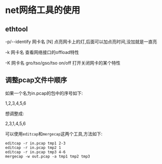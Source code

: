 # net网络工具的使用



## ethtool

-p/--identify 网卡名 [N]	点亮网卡上的灯,后面可以加点亮时间,没加就是一直亮

-k 网卡名	查看网络接口的offload特性

-K 网卡名 gro/tso/gso/tso on/off	打开关闭网卡的某个特性





## 调整pcap文件中顺序

如果一个名为in.pcap的包中的序号如下:

1,2,3,4,5,6

想调整成:

2,3,1,4,5,6

可以使用`editcap`和`mergecap`这两个工具,方法如下:

```shell
editcap -r in.pcap tmp1 2-3
editcap -r in.pcap tmp2 1
editcap -r in.pcap tmp3 4-6
mergecap -w out.pcap -a tmp1 tmp2 tmp3 
```















